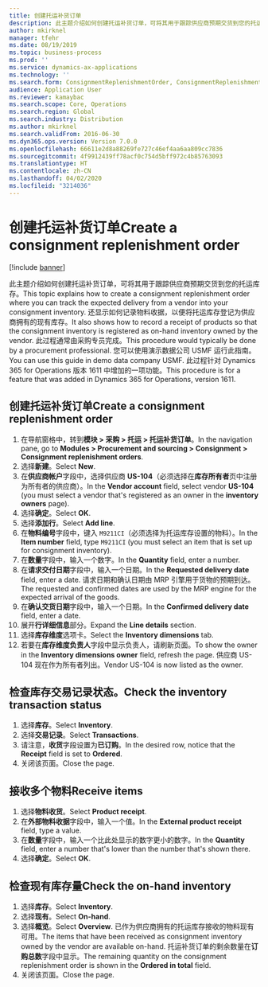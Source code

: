 ```yaml
---
title: 创建托运补货订单
description: 此主题介绍如何创建托运补货订单，可将其用于跟踪供应商预期交货到您的托运库存。
author: mkirknel
manager: tfehr
ms.date: 08/19/2019
ms.topic: business-process
ms.prod: ''
ms.service: dynamics-ax-applications
ms.technology: ''
ms.search.form: ConsignmentReplenishmentOrder, ConsignmentReplenishmentOrderCreate, InventTrans, ConsignmentDraftReplenishmentOrderJournal, InventOnhandMovement, InventOnhandItem, InventItemIdLookupSimple
audience: Application User
ms.reviewer: kamaybac
ms.search.scope: Core, Operations
ms.search.region: Global
ms.search.industry: Distribution
ms.author: mkirknel
ms.search.validFrom: 2016-06-30
ms.dyn365.ops.version: Version 7.0.0
ms.openlocfilehash: 66611e2d8a88269fe727c46ef4aa6aa809cc7836
ms.sourcegitcommit: 4f9912439ff78acf0c754d5bff972c4b85763093
ms.translationtype: HT
ms.contentlocale: zh-CN
ms.lasthandoff: 04/02/2020
ms.locfileid: "3214036"
---
```

# <a name="create-a-consignment-replenishment-order"></a><span data-ttu-id="beddb-103">创建托运补货订单</span><span class="sxs-lookup"><span data-stu-id="beddb-103">Create a consignment replenishment order</span></span>

[!include [banner](../../includes/banner.md)]

<span data-ttu-id="beddb-104">此主题介绍如何创建托运补货订单，可将其用于跟踪供应商预期交货到您的托运库存。</span><span class="sxs-lookup"><span data-stu-id="beddb-104">This topic explains how to create a consignment replenishment order where you can track the expected delivery from a vendor into your consignment inventory.</span></span> <span data-ttu-id="beddb-105">还显示如何记录物料收据，以便将托运库存登记为供应商拥有的现有库存。</span><span class="sxs-lookup"><span data-stu-id="beddb-105">It also shows how to record a receipt of products so that the consignment inventory is registered as on-hand inventory owned by the vendor.</span></span> <span data-ttu-id="beddb-106">此过程通常由采购专员完成。</span><span class="sxs-lookup"><span data-stu-id="beddb-106">This procedure would typically be done by a procurement professional.</span></span> <span data-ttu-id="beddb-107">您可以使用演示数据公司 USMF 运行此指南。</span><span class="sxs-lookup"><span data-stu-id="beddb-107">You can use this guide in demo data company USMF.</span></span> <span data-ttu-id="beddb-108">此过程针对 Dynamics 365 for Operations 版本 1611 中增加的一项功能。</span><span class="sxs-lookup"><span data-stu-id="beddb-108">This procedure is for a feature that was added in Dynamics 365 for Operations, version 1611.</span></span>

## <a name="create-a-consignment-replenishment-order"></a><span data-ttu-id="beddb-109">创建托运补货订单</span><span class="sxs-lookup"><span data-stu-id="beddb-109">Create a consignment replenishment order</span></span>
1. <span data-ttu-id="beddb-110">在导航窗格中，转到**模块 > 采购 > 托运 > 托运补货订单**。</span><span class="sxs-lookup"><span data-stu-id="beddb-110">In the navigation pane, go to **Modules > Procurement and sourcing > Consignment > Consignment replenishment orders**.</span></span>
2. <span data-ttu-id="beddb-111">选择**新建**。</span><span class="sxs-lookup"><span data-stu-id="beddb-111">Select **New**.</span></span>
3. <span data-ttu-id="beddb-112">在**供应商帐户**字段中，选择供应商 **US-104**（必须选择在**库存所有者**页中注册为所有者的供应商）。</span><span class="sxs-lookup"><span data-stu-id="beddb-112">In the **Vendor account** field, select vendor **US-104** (you must select a vendor that's registered as an owner in the **inventory owners** page).</span></span> 
4. <span data-ttu-id="beddb-113">选择**确定**。</span><span class="sxs-lookup"><span data-stu-id="beddb-113">Select **OK**.</span></span>
5. <span data-ttu-id="beddb-114">选择**添加行**。</span><span class="sxs-lookup"><span data-stu-id="beddb-114">Select **Add line**.</span></span>
6. <span data-ttu-id="beddb-115">在**物料编号**字段中，键入 `M9211CI`（必须选择为托运库存设置的物料）。</span><span class="sxs-lookup"><span data-stu-id="beddb-115">In the **Item number** field, type `M9211CI` (you must select an item that is set up for consignment inventory).</span></span>
7. <span data-ttu-id="beddb-116">在**数量**字段中，输入一个数字。</span><span class="sxs-lookup"><span data-stu-id="beddb-116">In the **Quantity** field, enter a number.</span></span>
8. <span data-ttu-id="beddb-117">在**请求交付日期**字段中，输入一个日期。</span><span class="sxs-lookup"><span data-stu-id="beddb-117">In the **Requested delivery date** field, enter a date.</span></span> <span data-ttu-id="beddb-118">请求日期和确认日期由 MRP 引擎用于货物的预期到达。</span><span class="sxs-lookup"><span data-stu-id="beddb-118">The requested and confirmed dates are used by the MRP engine for the expected arrival of the goods.</span></span>  
9. <span data-ttu-id="beddb-119">在**确认交货日期**字段中，输入一个日期。</span><span class="sxs-lookup"><span data-stu-id="beddb-119">In the **Confirmed delivery date** field, enter a date.</span></span>
10. <span data-ttu-id="beddb-120">展开**行详细信息**部分。</span><span class="sxs-lookup"><span data-stu-id="beddb-120">Expand the **Line details** section.</span></span>
11. <span data-ttu-id="beddb-121">选择**库存维度**选项卡。</span><span class="sxs-lookup"><span data-stu-id="beddb-121">Select the **Inventory dimensions** tab.</span></span>
12. <span data-ttu-id="beddb-122">若要在**库存维度负责人**字段中显示负责人，请刷新页面。</span><span class="sxs-lookup"><span data-stu-id="beddb-122">To show the owner in the **Inventory dimensions owner** field, refresh the page.</span></span> <span data-ttu-id="beddb-123">供应商 US-104 现在作为所有者列出。</span><span class="sxs-lookup"><span data-stu-id="beddb-123">Vendor US-104 is now listed as the owner.</span></span>  

## <a name="check-the-inventory-transaction-status"></a><span data-ttu-id="beddb-124">检查库存交易记录状态。</span><span class="sxs-lookup"><span data-stu-id="beddb-124">Check the inventory transaction status</span></span>
1. <span data-ttu-id="beddb-125">选择**库存**。</span><span class="sxs-lookup"><span data-stu-id="beddb-125">Select **Inventory**.</span></span>
2. <span data-ttu-id="beddb-126">选择**交易记录**。</span><span class="sxs-lookup"><span data-stu-id="beddb-126">Select **Transactions**.</span></span>
3. <span data-ttu-id="beddb-127">请注意，**收货**字段设置为**已订购**。</span><span class="sxs-lookup"><span data-stu-id="beddb-127">In the desired row, notice that the **Receipt** field is set to **Ordered**.</span></span>  
4. <span data-ttu-id="beddb-128">关闭该页面。</span><span class="sxs-lookup"><span data-stu-id="beddb-128">Close the page.</span></span>

## <a name="receive-items"></a><span data-ttu-id="beddb-129">接收多个物料</span><span class="sxs-lookup"><span data-stu-id="beddb-129">Receive items</span></span>
1. <span data-ttu-id="beddb-130">选择**物料收货**。</span><span class="sxs-lookup"><span data-stu-id="beddb-130">Select **Product receipt**.</span></span>
2. <span data-ttu-id="beddb-131">在**外部物料收据**字段中，输入一个值。</span><span class="sxs-lookup"><span data-stu-id="beddb-131">In the **External product receipt** field, type a value.</span></span>
3. <span data-ttu-id="beddb-132">在**数量**字段中，输入一个比此处显示的数字更小的数字。</span><span class="sxs-lookup"><span data-stu-id="beddb-132">In the **Quantity** field, enter a number that's lower than the number that's shown there.</span></span> 
4. <span data-ttu-id="beddb-133">选择**确定**。</span><span class="sxs-lookup"><span data-stu-id="beddb-133">Select **OK**.</span></span>

## <a name="check-the-on-hand-inventory"></a><span data-ttu-id="beddb-134">检查现有库存量</span><span class="sxs-lookup"><span data-stu-id="beddb-134">Check the on-hand inventory</span></span>
1. <span data-ttu-id="beddb-135">选择**库存**。</span><span class="sxs-lookup"><span data-stu-id="beddb-135">Select **Inventory**.</span></span>
2. <span data-ttu-id="beddb-136">选择**现有**。</span><span class="sxs-lookup"><span data-stu-id="beddb-136">Select **On-hand**.</span></span>
3. <span data-ttu-id="beddb-137">选择**概览**。</span><span class="sxs-lookup"><span data-stu-id="beddb-137">Select **Overview**.</span></span> <span data-ttu-id="beddb-138">已作为供应商拥有的托运库存接收的物料现有可用。</span><span class="sxs-lookup"><span data-stu-id="beddb-138">The items that have been received as consignment inventory owned by the vendor are available on-hand.</span></span> <span data-ttu-id="beddb-139">托运补货订单的剩余数量在**订购总数**字段中显示。</span><span class="sxs-lookup"><span data-stu-id="beddb-139">The remaining quantity on the consignment replenishment order is shown in the **Ordered in total** field.</span></span>  
4. <span data-ttu-id="beddb-140">关闭该页面。</span><span class="sxs-lookup"><span data-stu-id="beddb-140">Close the page.</span></span>

